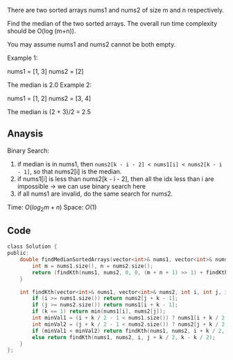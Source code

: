 There are two sorted arrays nums1 and nums2 of size m and n respectively.

Find the median of the two sorted arrays. The overall run time complexity should be O(log (m+n)).

You may assume nums1 and nums2 cannot be both empty.

Example 1:

nums1 = [1, 3]
nums2 = [2]

The median is 2.0
Example 2:

nums1 = [1, 2]
nums2 = [3, 4]

The median is (2 + 3)/2 = 2.5

## Anaysis

Binary Search:

1. if median is in nums1, then `nums2[k - i - 2] < nums1[i] < nums2[k - i - 1]`, so that nums2[i] is the median. 
2. if nums1[i] is less than nums2[k - i - 2], then all the idx less than i are impossible -> we can use binary search here
3. if all nums1 are invalid, do the same search for nums2.

Time: $O(log_2{m + n})$
Space: $O(1)$

## Code

```c
class Solution {
public:
    double findMedianSortedArrays(vector<int>& nums1, vector<int>& nums2) {
        int m = nums1.size(), n = nums2.size();
        return (findKth(nums1, nums2, 0, 0, (m + n + 1) >> 1) + findKth(nums1, nums2, 0, 0, (m + n + 2) >> 1)) / 2.0;
    }
    
    int findKth(vector<int>& nums1, vector<int>& nums2, int i, int j, int k) {
        if (i >= nums1.size()) return nums2[j + k - 1];
        if (j >= nums2.size()) return nums1[i + k - 1];
        if (k == 1) return min(nums1[i], nums2[j]);
        int minVal1 = (i + k / 2 - 1 < nums1.size()) ? nums1[i + k / 2 - 1] : INT_MAX;
        int minVal2 = (j + k / 2 - 1 < nums2.size()) ? nums2[j + k / 2 - 1] : INT_MAX;
        if (minVal1 < minVal2) return findKth(nums1, nums2, i + k / 2, j, k - k / 2);
        else return findKth(nums1, nums2, i, j + k / 2, k - k / 2);
    }
};
```